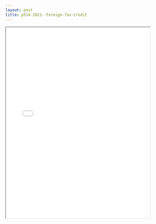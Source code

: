```yaml
---
layout: post
title: p514-2023--Foreign-Tax-Credit
---
```


<div class="pdf-container">
<iframe src="/ea/assets/pdfs/p514-2023--Foreign-Tax-Credit.pdf" height="600" width="90%" allowFullScreen="true"></iframe>
</div>

